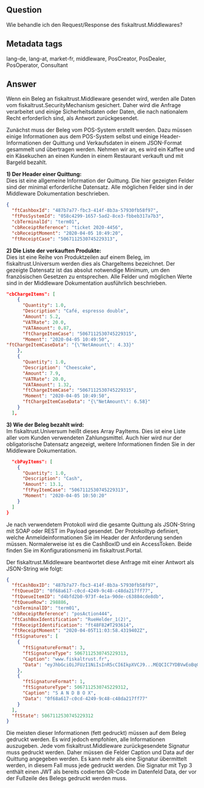 ## Question
Wie behandle ich den Request/Response des fiskaltrust.Middlewares?

## Metadata tags
lang-de, lang-at, market-fr, middleware, PosCreator, PosDealer, PosOperator, Consultant

## Answer
Wenn ein Beleg an fiskaltrust.Middleware gesendet wird, werden alle Daten vom fiskaltrust.SecurityMechanism gesichert. Daher wird die Anfrage verarbeitet und einige Sicherheitsdaten oder Daten, die nach nationalem Recht erforderlich sind, als Antwort zurückgesendet.

Zunächst muss der Beleg vom POS-System erstellt werden. Dazu müssen einige Informationen aus dem POS-System selbst und einige Header-Informationen der Quittung und Verkaufsdaten in einem JSON-Format gesammelt und übertragen werden. Nehmen wir an, es wird ein Kaffee und ein Käsekuchen an einen Kunden in einem Restaurant verkauft und mit Bargeld bezahlt.

**1) Der Header einer Quittung:**<br>Dies ist eine allgemeine Information der Quittung. Die hier gezeigten Felder sind der minimal erforderliche Datensatz. Alle möglichen Felder sind in der Middleware Dokumentation beschrieben.

```JSON
{
  "ftCashboxId": "487b7a77-fbc3-414f-8b3a-57930fb58f97",
  "ftPosSystemId": "058c4299-1657-5ad2-8ce3-fbbeb317a7b3",
  "cbTerminalId": "term01",
  "cbReceiptReference": "ticket 2020-4456",
  "cbReceiptMoment": "2020-04-05 10:49:20",
  "ftReceiptCase": "5067112530745229313",
```

**2) Die Liste der verkauften Produkte:**<br>Dies ist eine Reihe von Produktzeilen auf einem Beleg, im fiskaltrust.Universum werden dies als ChargeItems bezeichnet. Der gezeigte Datensatz ist das absolut notwendige Minimum, um den französischen Gesetzen zu entsprechen. Alle Felder und möglichen Werte sind in der Middleware Dokumentation ausführlich beschrieben.

```JSON
"cbChargeItems": [
    {
      "Quantity": 1.0,
      "Description": "Café, espresso double",
      "Amount": 5.2,
      "VATRate": 20.0,
      "VATAmount": 0.87,
      "ftChargeItemCase": "5067112530745229315",
      "Moment": "2020-04-05 10:49:50",
"ftChargeItemCaseData": "{\"NetAmount\": 4.33}"
    },
    {
      "Quantity": 1.0,
      "Description": "Cheescake",
      "Amount": 7.9,
      "VATRate": 20.0,
      "VATAmount": 1.32,
      "ftChargeItemCase": "5067112530745229315",
      "Moment": "2020-04-05 10:49:50",
      "ftChargeItemCaseData": "{\"NetAmount\": 6.58}"
    }
  ],
```

**3) Wie der Beleg bezahlt wird:**<br>Im fiskaltrust.Universum heißt dieses Array PayItems. Dies ist eine Liste aller vom Kunden verwendeten Zahlungsmittel. Auch hier wird nur der obligatorische Datensatz angezeigt, weitere Informationen finden Sie in der Middleware Dokumentation.

```JSON
  "cbPayItems": [
    {
      "Quantity": 1.0,
      "Description": "Cash",
      "Amount": 13.1,
      "ftPayItemCase": "5067112530745229313",
      "Moment": "2020-04-05 10:50:20"
    }
  ]
}
```

Je nach verwendetem Protokoll wird die gesamte Quittung als JSON-String mit SOAP oder REST im Payload gesendet. Der Protokolltyp definiert, welche Anmeldeinformationen Sie im Header der Anforderung senden müssen. Normalerweise ist es die CashBoxID und ein AccessToken. Beide finden Sie im Konfigurationsmenü im fiskaltrust.Portal.

Der fiskaltrust.Middleware beantwortet diese Anfrage mit einer Antwort als JSON-String wie folgt:

```JSON
{
  "ftCashBoxID": "487b7a77-fbc3-414f-8b3a-57930fb58f97",
  "ftQueueID": "0f68a617-c0cd-4249-9c48-c48da217ff77",
  "ftQueueItemID": "d4bfd2b0-973f-4e1a-90de-c63884cde8db",
  "ftQueueRow": 298886,
  "cbTerminalID": "term01",
  "cbReceiptReference": "posAction444",
  "ftCashBoxIdentification": "RueHelder_1(2)",
  "ftReceiptIdentification": "ft48F82#T293614",
  "ftReceiptMoment": "2020-04-05T11:03:58.4319402Z",
  "ftSignatures": [
    {
      "ftSignatureFormat": 3,
      "ftSignatureType": 5067112530745229313,
      "Caption": "www.fiskaltrust.fr",
      "Data": "eyJhbGciOiJFUzI1NiIsInR5cCI6IkpXVCJ9...MEQCIC7YDBVwEoBqGtlMfUznu4ExAYZ3t6qph5_nIJXuOelHAiBge_EPSeCirPma881ElrNvGf2sGYfCPo5nkYZujs1P4w"
    },
    {
      "ftSignatureFormat": 1,
      "ftSignatureType": 5067112530745229312,
      "Caption": "S A N D B O X",
      "Data": "0f68a617-c0cd-4249-9c48-c48da217ff77"
    }
  ],
  "ftState": 5067112530745229312
}
```

Die meisten dieser Informationen (fett gedruckt) müssen auf dem Beleg gedruckt werden. Es wird jedoch empfohlen, alle Informationen auszugeben. Jede vom fiskaltrust.Middleware zurückgesendete Signatur muss gedruckt werden. Daher müssen die Felder Caption und Data auf der Quittung angegeben werden. Es kann mehr als eine Signatur übermittelt werden, in diesem Fall muss jede gedruckt werden. Die Signatur mit Typ 3 enthält einen JWT als bereits codierten QR-Code im Datenfeld Data, der vor der Fußzeile des Belegs gedruckt werden muss.
